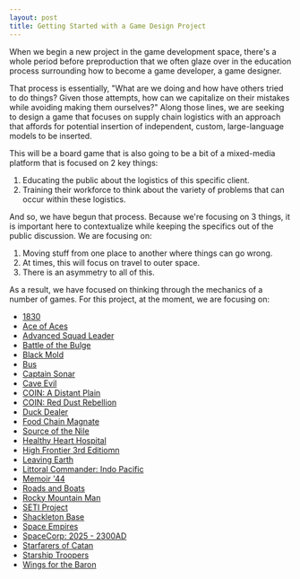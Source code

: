 ```yaml
---
layout: post
title: Getting Started with a Game Design Project
---
```

When we begin a new project in the game development space, there's a whole period before preproduction that we often glaze over in the education process surrounding how to become a game developer, a game designer. 

That process is essentially, "What are we doing and how have others tried to do things? Given those attempts, how can we capitalize on their mistakes while avoiding making them ourselves?" Along those lines, we are seeking to design a game that focuses on supply chain logistics with an approach that affords for potential insertion of independent, custom, large-language models to be inserted. 

This will be a board game that is also going to be a bit of a mixed-media platform that is focused on 2 key things: 

1. Educating the public about the logistics of this specific client. 
2. Training their workforce to think about the variety of problems that can occur within these logistics. 

And so, we have begun that process. Because we're focusing on 3 things, it is important here to contextualize while keeping the specifics out of the public discussion. We are focusing on: 

1. Moving stuff from one place to another where things can go wrong. 
2. At times, this will focus on travel to outer space. 
3. There is an asymmetry to all of this. 

As a result, we have focused on thinking through the mechanics of a number of games. For this project, at the moment, we are focusing on: 

* [1830](https://boardgamegeek.com/boardgame/421/1830-railways-and-robber-barons)
* [Ace of Aces](https://boardgamegeek.com/boardgame/798/ace-of-aces-handy-rotary-series)
* [Advanced Squad Leader](https://boardgamegeek.com/boardgame/243/advanced-squad-leader)
* [Battle of the Bulge](https://boardgamegeek.com/boardgame/426/the-battle-of-the-bulge)
* [Black Mold](https://boardgamegeek.com/boardgame/371698/black-mold)
* [Bus](https://boardgamegeek.com/boardgame/552/bus)
* [Captain Sonar](https://boardgamegeek.com/boardgame/171131/captain-sonar)
* [Cave Evil](https://boardgamegeek.com/boardgame/84889/cave-evil)
* [COIN: A Distant Plain](https://boardgamegeek.com/boardgame/127518/a-distant-plain)
* [COIN: Red Dust Rebellion](https://boardgamegeek.com/boardgame/322499/red-dust-rebellion)
* [Duck Dealer](https://boardgamegeek.com/boardgame/38553/duck-dealer)
* [Food Chain Magnate](https://boardgamegeek.com/boardgame/175914/food-chain-magnate)
* [Source of the Nile](https://boardgamegeek.com/boardgame/1577/source-of-the-nile)
* [Healthy Heart Hospital](https://boardgamegeek.com/boardgame/186721/healthy-heart-hospital)
* [High Frontier 3rd Editiomn](https://boardgamegeek.com/boardgame/47055/high-frontier)
* [Leaving Earth](https://boardgamegeek.com/boardgame/173064/leaving-earth)
* [Littoral Commander: Indo Pacific](https://boardgamegeek.com/boardgame/355516/littoral-commander-indo-pacific)
* [Memoir '44](https://boardgamegeek.com/boardgame/10630/memoir-44)
* [Roads and Boats](https://boardgamegeek.com/boardgame/875/roads-and-boats)
* [Rocky Mountain Man](https://boardgamegeek.com/boardgame/324670/rocky-mountain-man)
* [SETI Project](https://boardgamegeek.com/boardgame/418059/seti-search-for-extraterrestrial-intelligence)
* [Shackleton Base](https://boardgamegeek.com/boardgame/408180/shackleton-base-a-journey-to-the-moon)
* [Space Empires](https://boardgamegeek.com/boardgame/84419/space-empires-4x)
* [SpaceCorp: 2025 - 2300AD](https://boardgamegeek.com/boardgame/214029/spacecorp-2025-2300ad)
* [Starfarers of Catan](https://boardgamegeek.com/boardgame/282853/catan-starfarers)
* [Starship Troopers](https://boardgamegeek.com/boardgame/670/starship-troopers)
* [Wings for the Baron](https://boardgamegeek.com/boardgame/184866/wings-for-the-baron-second-edition)



